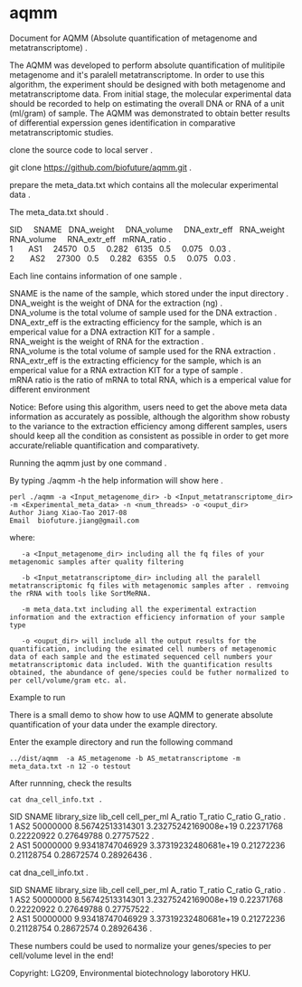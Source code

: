 # aqmm

Document for AQMM (Absolute quantification of metagenome and metatranscriptome) .  

The AQMM was developed to perform absolute quantification of mulitipile metagenome and it's paralell metatranscriptome. In order to use this algorithm, the experiment should be designed with both metagenome and metatranscriptome data. From initial stage, the molecular experimental data should be recorded to help on estimating the overall DNA or RNA of a unit (ml/gram) of sample. The AQMM was demonstrated to obtain better results of differential experssion genes identification in comparative metatranscriptomic studies.       

clone the source code to local server .   

git clone https://github.com/biofuture/aqmm.git .   

prepare the meta_data.txt which contains all the molecular experimental data .   

The meta_data.txt should .

SID     SNAME   DNA_weight      DNA_volume      DNA_extr_eff    RNA_weight      RNA_volume      RNA_extr_eff    mRNA_ratio .   
1       AS1     24570   0.5     0.282   6135    0.5     0.075   0.03 .  
2       AS2     27300   0.5     0.282   6355    0.5     0.075   0.03 .  

Each line contains information of one sample .

SNAME is the name of the sample, which stored under the input directory .   
DNA_weight is the weight of DNA for the extraction (ng) .   
DNA_volume is the total volume of sample used for the DNA extraction .   
DNA_extr_eff is the extracting efficiency for the sample, which is an emperical value for a DNA extraction KIT for a sample .   
RNA_weight is the weight of RNA for the extraction .   
RNA_volume is the total volume of sample used for the RNA extraction .   
RNA_extr_eff is the extracting efficiency for the sample, which is an emperical value for a RNA extraction KIT for a type of sample .   
mRNA ratio is the ratio of mRNA to total RNA, which is a emperical value for different environment          

Notice: Before using this algorithm, users need to get the above meta data information as accurately as possible, although the algorithm show robusty to the variance to the extraction efficiency among different samples, users should keep all the condition as consistent as possible in order to get more accurate/reliable quantification and comparativety. 

Running the aqmm just by one command .  

By typing ./aqmm -h the help information will show here .    
    
	perl ./aqmm -a <Input_metagenome_dir> -b <Input_metatranscriptome_dir> -m <Experimental_meta_data> -n <num_threads> -o <ouput_dir>
	Author Jiang Xiao-Tao 2017-08
	Email  biofuture.jiang@gmail.com

where:    

       -a <Input_metagenome_dir> including all the fq files of your metagenomic samples after quality filtering
       
       -b <Input_metatranscriptome_dir> including all the paralell metatranscriptomic fq files with metagenomic samples after . remvoing the rRNA with tools like SortMeRNA.
       
       -m meta_data.txt including all the experimental extraction information and the extraction efficiency information of your sample type
       
       -o <ouput_dir> will include all the output results for the quantification, including the esimated cell numbers of metagenomic data of each sample and the estimated sequenced cell numbers your metatranscriptomic data included. With the quantification results obtained, the abundance of gene/species could be futher normalized to per cell/volume/gram etc. al.   

Example to run

There is a small demo to show how to use AQMM to generate absolute quantification of your data under the example directory. 

Enter the example directory and run the following command 

	../dist/aqmm  -a AS_metagenome -b AS_metatranscriptome -m meta_data.txt -n 12 -o testout

After runnning, check the results 

	cat dna_cell_info.txt .    

SID	SNAME	library_size	lib_cell	cell_per_ml	A_ratio	T_ratio	C_ratio	G_ratio .   
1	AS2	50000000	8.56742513314301	3.23275242169008e+19	0.22371768	0.22220922	0.27649788	0.27757522 .   
2	AS1	50000000	9.93418747046929	3.37319232480681e+19	0.21272236	0.21128754	0.28672574	0.28926436 .   

cat dna_cell_info.txt .

SID	SNAME	library_size	lib_cell	cell_per_ml	A_ratio	T_ratio	C_ratio	G_ratio .   
1	AS2	50000000	8.56742513314301	3.23275242169008e+19	0.22371768	0.22220922	0.27649788	0.27757522 .   
2	AS1	50000000	9.93418747046929	3.37319232480681e+19	0.21272236	0.21128754	0.28672574	0.28926436 .   

These numbers could be used to normalize your genes/species to per cell/volume level in the end!       

Copyright: LG209, Environmental biotechnology laborotory HKU.    

